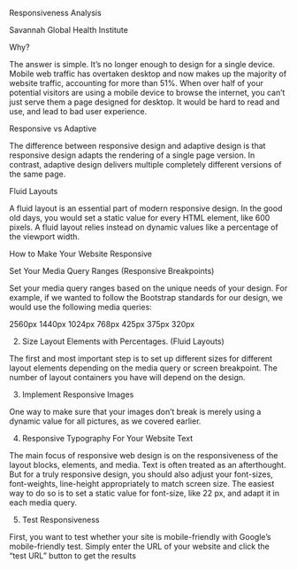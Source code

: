 Responsiveness Analysis

Savannah Global Health Institute

Why?

The answer is simple. It’s no longer enough to design for a single device. Mobile web traffic has overtaken desktop and now makes up the majority of website traffic, accounting for more than 51%.
When over half of your potential visitors are using a mobile device to browse the internet, you can’t just serve them a page designed for desktop. It would be hard to read and use, and lead to bad user experience.

Responsive vs Adaptive

The difference between responsive design and adaptive design is that responsive design adapts the rendering of a single page version. In contrast, adaptive design delivers multiple completely different versions of the same page.


Fluid Layouts

A fluid layout is an essential part of modern responsive design. In the good old days, you would set a static value for every HTML element, like 600 pixels. A fluid layout relies instead on dynamic values like a percentage of the viewport width.


How to Make Your Website Responsive

Set Your Media Query Ranges (Responsive Breakpoints)

Set your media query ranges based on the unique needs of your design. For example, if we wanted to follow the Bootstrap standards for our design, we would use the following media queries:

2560px
1440px 
1024px
768px
425px
375px
320px




2. Size Layout Elements with Percentages. (Fluid Layouts)

The first and most important step is to set up different sizes for different layout elements depending on the media query or screen breakpoint. The number of layout containers you have will depend on the design.


3. Implement Responsive Images

One way to make sure that your images don’t break is merely using a dynamic value for all pictures, as we covered earlier.


4. Responsive Typography For Your Website Text

The main focus of responsive web design is on the responsiveness of the layout blocks, elements, and media. Text is often treated as an afterthought.
But for a truly responsive design, you should also adjust your font-sizes, font-weights, line-height appropriately to match screen size.
The easiest way to do so is to set a static value for font-size, like 22 px, and adapt it in each media query.


5. Test Responsiveness

First, you want to test whether your site is mobile-friendly with Google’s mobile-friendly test. Simply enter the URL of your website and click the “test URL” button to get the results
